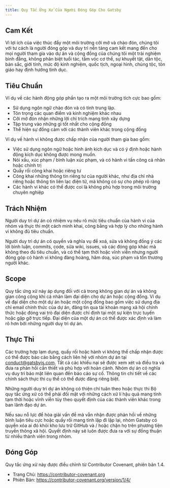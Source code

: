 ```yaml
---
title: Quy Tắc Ứng Xử Của Người Đóng Góp Cho Gatsby
---
```


## Cam Kết

Vì lợi ích của việc thúc đẩy một môi trường cởi mở và chào đón, chúng tôi với tư cách là người đóng góp và duy trì nền tảng cam kết mang đến cho mọi người tham gia vào dự án và cộng đồng của chúng tôi một trải nghiệm bình đẳng, không phân biệt tuổi tác, tầm vóc cơ thể, sự khuyết tật, dân tộc, bản sắc, giới tính, mức độ kinh nghiệm, quốc tịch, ngoại hình, chủng tộc, tôn giáo hay định hướng tình dục.

## Tiêu Chuẩn

Ví dụ về các hành động góp phần tạo ra một môi trường tích cực bao gồm:

- Sử dụng ngôn ngữ chào đón và có tính trung lập.
- Tôn trọng các quan điểm và kinh nghiệm khác nhau
- Cởi mở đón nhận những lời chỉ trích mang tính xây dựng
- Tập trung vào những gì tốt nhất cho cộng đồng
- Thể hiện sự đồng cảm với các thành viên khác trong cộng đồng

Ví dụ về hành vi không được chấp nhận của người tham gia bao gồm:

- Việc sử dụng ngôn ngữ hoặc hình ảnh kích dục và có ý định hoặc hành động kích dục không được mong muốn.
- Nói xấu, xúc phạm / bình luận xúc phạm, và có hành vi tấn công cá nhân hoặc chính trị
- Quấy rối công khai hoặc riêng tư
- Công khai những thông tin riêng tư của người khác, như địa chỉ nhà riêng hoặc thông tin liên lạc điện tử, mà không có sự cho phép rõ ràng
- Các hành vi khác có thể được coi là không phù hợp trong môi trường chuyên nghiệp

## Trách Nhiệm

Người duy trì dự án có nhiệm vụ nêu rõ mức tiêu chuẩn của hành vi của nhóm và thực thi một cách minh khai, công bằng và hợp lý cho những hành vi không đủ tiêu chuẩn.

Người duy trì dự án có quyền và nghĩa vụ để xoá, sửa và không đồng ý các lời bình luận, commits, code, sửa wiki, issues, và các đóng góp khác mà không theo đủ tiêu chuẩn, và có thể tạm thời hoặc vĩnh viễn nhưng người đóng góp có hành vi không đàng hoàng, hăm doạ, súc phạm và tổn thương người khác.

## Scope

Quy tắc ứng xử này áp dụng đối với cả trong không gian dự án và không gian công cộng khi cá nhân làm đại diện cho dự án hoặc cộng đồng. Ví dụ về đại diện cho một dự án hoặc một cộng đồng bao gồm việc sử dụng địa chỉ email chính thức của dự án, đăng tin qua tài khoản mạng xã hội chính thức hoặc đóng vai trò đại diện được chỉ định tại một sự kiện trực tuyến hoặc gặp gỡ trực tiếp. Đại diện của một dự án có thể được xác định và làm rõ hơn bởi những người duy trì dự án.

## Thực Thi

Các trường hợp lạm dụng, quấy rối hoặc hành vi không thể chấp nhận được có thể được báo cáo bằng cách liên hệ với nhóm dự án tại [conduct@gatsbyjs.com](mailto:conduct@gatsbyjs.com). Tất cả các khiếu nại sẽ được xem xét và điều tra và đưa ra phản hồi cần thiết và phù hợp với hoàn cảnh. Nhóm dự án có nghĩa vụ duy trì bảo mật liên quan đến báo cáo sự cố. Thông tin chi tiết về các chính sách thực thi cụ thể có thể được đăng riêng biệt.

Những người duy trì dự án không có thiện chí tuân theo hoặc thực thi Bộ quy tắc ứng xử có thể phải đối mặt với những cách xử lí hậu quả mang tính tạm thời hoặc vĩnh viễn tùy theo quyết định của các thành viên khác trong ban lãnh đạo dự án.

Nếu sau nỗ lực để hòa giải vấn đề mà vẫn nhận được phản hồi về những bình luận tiêu cực hoặc quấy rối mang tính lặp đi lặp lại, nhóm Gatsby có quyền xóa ai đó khỏi kho lưu trữ GitHub và / hoặc chặn họ trên phương tiện truyền thông xã hội. Quyết định này sẽ luôn được đưa ra với sự đồng thuận từ nhiều thành viên trong nhóm.

## Đóng Góp

Quy tắc ứng xử này được điều chỉnh từ Contributor Covenant, phiên bản 1.4.

- Trang Chủ: https://contributor-covenant.org
- Phiên Bản: https://contributor-covenant.org/version/1/4/
